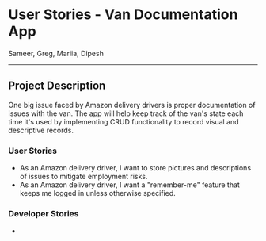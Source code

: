 # User Stories - Van Documentation App
Sameer, Greg, Mariia, Dipesh

--- 

## Project Description
One big issue faced by Amazon delivery drivers is proper documentation of issues with the van. The app will help keep track of the van's state each time it's used by implementing CRUD functionality to record visual and descriptive records.


### User Stories
 * As an Amazon delivery driver, I want to store pictures and descriptions of issues to mitigate employment risks.
 * As an Amazon delivery driver, I want a "remember-me" feature that keeps me logged in unless otherwise specified.

 ### Developer Stories
 * 
